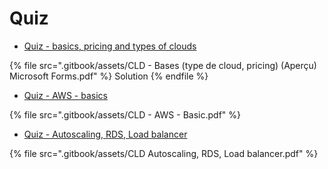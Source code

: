 # Quiz

*   [Quiz - basics, pricing and types of clouds](https://forms.office.com/Pages/ResponsePage.aspx?id=JPdyo7LAoE6r-w64xvhOQJEkRsVIVXJJqNFbAYkuO95UMUZLTzVXNkNHVVlMUjlCSFRLRUozMURCQy4u)



{% file src=".gitbook/assets/CLD - Bases (type de cloud, pricing) (Aperçu) Microsoft Forms.pdf" %}
Solution
{% endfile %}

* [Quiz - AWS - basics](https://forms.office.com/Pages/ResponsePage.aspx?id=JPdyo7LAoE6r-w64xvhOQJEkRsVIVXJJqNFbAYkuO95UMDJJVjBPRDhLSERBUUlZSVBLQVk2QlZZVi4u)

{% file src=".gitbook/assets/CLD - AWS - Basic.pdf" %}

* [Quiz - Autoscaling, RDS, Load balancer](https://forms.office.com/Pages/ResponsePage.aspx?id=JPdyo7LAoE6r-w64xvhOQJEkRsVIVXJJqNFbAYkuO95UMEkyREZIRjlNRFg1UzNQSlk0TDlQQ05YTy4u)

{% file src=".gitbook/assets/CLD Autoscaling, RDS, Load balancer.pdf" %}


